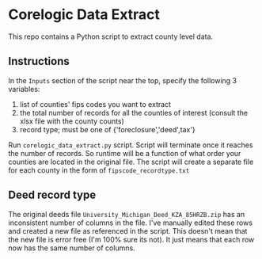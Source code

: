 # Corelogic Data Extract
This repo contains a Python script to extract county level data.

## Instructions
In the `Inputs` section of the script near the top, specify the following 3 variables:
1. list of counties' fips codes you want to extract
2. the total number of records for all the counties of interest (consult the xlsx file with the county counts)
3. record type; must be one of {'foreclosure','deed',tax'}

Run `corelogic_data_extract.py` script. Script will terminate once it reaches the number of records. So runtime will be a function of what order your counties are located in the original file. The script will create a separate file for each county in the form of `fipscode_recordtype.txt`

## Deed record type
The original deeds file `University_Michigan_Deed_KZA_85HRZB.zip` has an inconsistent number of columns in the file. I've manually edited these rows and created a new file as referenced in the script. This doesn't mean that the new file is error free (I'm 100% sure its not). It just means that each row now has the same number of columns.
